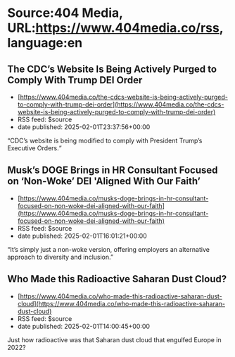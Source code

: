 # Source:404 Media, URL:https://www.404media.co/rss, language:en

## The CDC’s Website Is Being Actively Purged to Comply With Trump DEI Order
 - [https://www.404media.co/the-cdcs-website-is-being-actively-purged-to-comply-with-trump-dei-order](https://www.404media.co/the-cdcs-website-is-being-actively-purged-to-comply-with-trump-dei-order)
 - RSS feed: $source
 - date published: 2025-02-01T23:37:56+00:00

“CDC’s website is being modified to comply with President Trump’s Executive Orders.“

## Musk’s DOGE Brings in HR Consultant Focused on ‘Non-Woke’ DEI 'Aligned With Our Faith’
 - [https://www.404media.co/musks-doge-brings-in-hr-consultant-focused-on-non-woke-dei-aligned-with-our-faith](https://www.404media.co/musks-doge-brings-in-hr-consultant-focused-on-non-woke-dei-aligned-with-our-faith)
 - RSS feed: $source
 - date published: 2025-02-01T16:01:21+00:00

“It’s simply just a non-woke version, offering employers an alternative approach to diversity and inclusion.”

## Who Made this Radioactive Saharan Dust Cloud?
 - [https://www.404media.co/who-made-this-radioactive-saharan-dust-cloud](https://www.404media.co/who-made-this-radioactive-saharan-dust-cloud)
 - RSS feed: $source
 - date published: 2025-02-01T14:00:45+00:00

Just how radioactive was that Saharan dust cloud that engulfed Europe in 2022?

